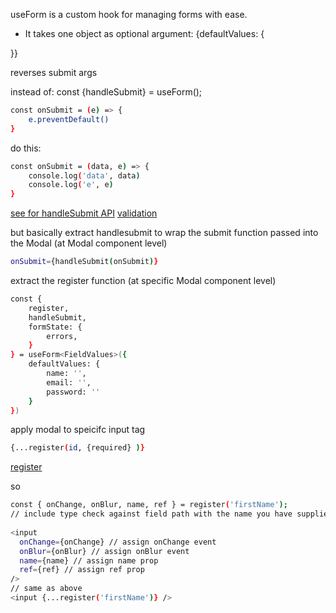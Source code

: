 useForm is a custom hook for managing forms with ease. 
- It takes one object as optional argument: 
{defaultValues: {

}}

reverses submit args

instead of:
const {handleSubmit} = useForm<FormValues>();
```sh
const onSubmit = (e) => {
    e.preventDefault()
}
```

do this:
```sh
const onSubmit = (data, e) => {
    console.log('data', data)
    console.log('e', e)
}
```

[see for handleSubmit API](https://youtu.be/KzcPKB9SOEk)
[validation](https://dev.to/m0nm/form-validation-with-useform-hook-1p33)

but basically extract handlesubmit to wrap the submit function passed into the Modal (at Modal component level)
```sh
onSubmit={handleSubmit(onSubmit)}
```

extract the register function (at specific Modal component level)
```sh
const {
    register,
    handleSubmit,
    formState: {
        errors,
    }
} = useForm<FieldValues>({
    defaultValues: {
        name: '',
        email: '',
        password: ''
    }
})
```

apply modal to speicifc input tag
```sh
{...register(id, {required} )}
```

[register](https://youtu.be/JFIpCoajYkA)

so
```sh
const { onChange, onBlur, name, ref } = register('firstName'); 
// include type check against field path with the name you have supplied.
        
<input 
  onChange={onChange} // assign onChange event 
  onBlur={onBlur} // assign onBlur event
  name={name} // assign name prop
  ref={ref} // assign ref prop
/>
// same as above
<input {...register('firstName')} />
```